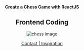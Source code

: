  <h4 align="center" >
Create a Chess Game with ReactJS
</h4>

 <h2 align = 'center'>Frontend Coding</h2>
<p align="center">
<img src="./assets/images/bg-readme.png" alt="chess image"  />

</p>


<p align="center">
  <a href="https://wa.me/+46793351364?text=tja%20Jakob%20jag%20gillade%20din%20React-Native-Uber%20Clone%20">Contact   |   </a>
  <a href="https://www.youtube.com/watch?v=jmvbhuJXFow&t=10606s">Inspiration</a>
</p>




